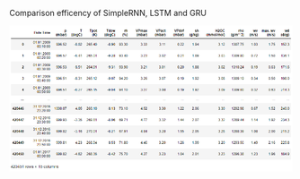 Comparison efficency of SimpleRNN, LSTM and GRU

![alt text](https://raw.githubusercontent.com/Glodgar/comparison-RNN/master/img/data.png)

